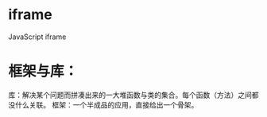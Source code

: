 # iframe
JavaScript iframe


# 框架与库：

库：解决某个问题而拼凑出来的一大堆函数与类的集合。每个函数（方法）之间都没什么关联。
框架：一个半成品的应用，直接给出一个骨架。


